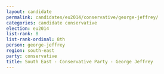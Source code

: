 ```yaml
---
layout: candidate
permalink: candidates/eu2014/conservative/george-jeffrey/
categories: candidate conservative
election: eu2014
list-rank: 8
list-rank-ordinal: 8th
person: george-jeffrey
region: south-east
party: conservative
title: South East - Conservative Party - George Jeffrey
---
```

